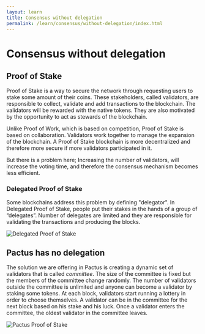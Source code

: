 ```yaml
---
layout: learn
title: Consensus without delegation
permalink: /learn/consensus/without-delegation/index.html
---
```


# Consensus without delegation

## Proof of Stake

Proof of Stake is a way to secure the network through requesting users to stake some amount of their coins.
These stakeholders, called validators, are responsible to collect, validate and add transactions to the blockchain.
The validators will be rewarded with the native tokens.
They are also motivated by the opportunity to act as stewards of the blockchain.

Unlike Proof of Work, which is based on competition, Proof of Stake is based on collaboration.
Validators work together to manage the expansion of the blockchain.
A Proof of Stake blockchain is more decentralized and therefore more secure if more validators participated in it.

But there is a problem here; Increasing the number of validators, will increase the voting time, and therefore the consensus
mechanism becomes less efficient.

### Delegated Proof of Stake

Some blockchains address this problem by defining "delegator".
In Delegated Proof of Stake, people put their stakes in the hands of a group of “delegates”.
Number of delegates are limited and they are responsible for validating the transactions and producing the blocks.

![Delegated Proof of Stake](/assets/images/delegated_proof_of_stake.png)

## Pactus has no delegation

The solution we are offering in Pactus is creating a dynamic set of validators that is called _committee_.
The size of the committee is fixed but the members of the committee change randomly.
The number of validators outside the committee is unlimited and anyone can become a validator by staking some tokens.
At each block, validators start running a lottery in order to choose themselves.
A validator can be in the committee for the next block based on his stake and his luck.
Once a validator enters the committee, the oldest validator in the committee leaves.

![Pactus Proof of Stake](/assets/images/pactus_validator_pool.png)
